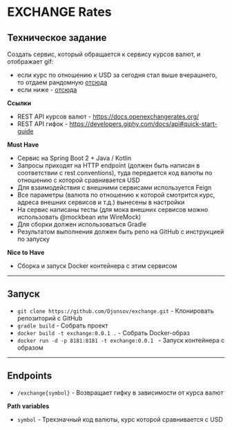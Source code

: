 # EXCHANGE Rates
## Техническое задание
Создать сервис, который обращается к сервису курсов валют, и отображает gif:
* если курс по отношению к USD за сегодня стал выше вчерашнего, то отдаем рандомную  [отсюда](https://giphy.com/search/rich)
* если ниже - [отсюда](https://giphy.com/search/broke)

**Ссылки**
* REST API курсов валют - https://docs.openexchangerates.org/
* REST API гифок - https://developers.giphy.com/docs/api#quick-start-guide

**Must Have**
* Сервис на Spring Boot 2 + Java / Kotlin
* Запросы приходят на HTTP endpoint (должен быть написан в соответствии с rest conventions), туда передается код валюты по отношению с которой сравнивается USD
* Для взаимодействия с внешними сервисами используется Feign
* Все параметры (валюта по отношению к которой смотрится курс, адреса внешних сервисов и т.д.) вынесены в настройки
* На сервис написаны тесты (для мока внешних сервисов можно использовать @mockbean или WireMock)
* Для сборки должен использоваться Gradle
* Результатом выполнения должен быть репо на GitHub с инструкцией по запуску

**Nice to Have**
* Сборка и запуск Docker контейнера с этим сервисом

***

## Запуск
* `git clone https://github.com/Djonsov/exchange.git` - Клонировать репозиторий с GitHub
* `gradle build` - Собрать проект
* `docker build -t exchange:0.0.1 .` - Собрать Docker-образ
* `docker run -d -p 8181:8181 -t exchange:0.0.1 ` - Запуск контейнера с образом

***

## Endpoints
* `/exchange{symbol}` - Возвращает гифку в зависимости от курса валют 

**Path variables**
* `symbol` - Трехзначный код валюты, курс которой сравнивается с USD
